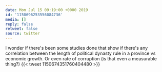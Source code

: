 ```yaml
---
date: Mon Jul 15 09:19:00 +0000 2019
id: '1150696253556084736'
media: []
reply: false
retweet: false
source: twitter
---
```


I wonder if there's been some studies done that show if there's any correlation between the length of political dynasty rule in a province vs economic growth. Or even rate of corruption (is that even a measurable thing?) {{< tweet 1150674351760404480 >}}